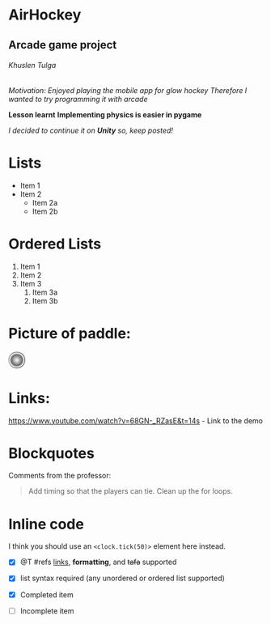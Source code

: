 # AirHockey 
## Arcade game project 
###### Khuslen Tulga

*Motivation: Enjoyed playing the mobile app for glow hockey*
_Therefore I wanted to try programming it with arcade_

**Lesson learnt**
__Implementing physics is easier in pygame__

_I decided to continue it on **Unity** so, keep posted!_

# Lists

* Item 1
* Item 2
  * Item 2a
  * Item 2b

# Ordered Lists

1. Item 1
1. Item 2
1. Item 3
   1. Item 3a
   1. Item 3b

# Picture of paddle:

![Airhockey SS](disc.png)

# Links:

https://www.youtube.com/watch?v=68GN-_RZasE&t=14s - Link to the demo

# Blockquotes 

Comments from the professor:
> Add timing so that the players can tie.
> Clean up the for loops.

# Inline code

I think you should use an `<clock.tick(50)>` element here instead.

- [x] @T #refs [links](), **formatting**, and <del>tafa</del> supported
- [x] list syntax required (any unordered or ordered list supported)
- [x] Completed item
- [ ] Incomplete item

